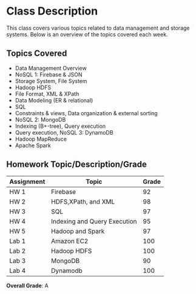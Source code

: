 # Class Description

This class covers various topics related to data management and storage systems. Below is an overview of the topics covered each week.

## Topics Covered 
- Data Management Overview
- NoSQL 1: Firebase & JSON
- Storage System, File System
- Hadoop HDFS
- File Format, XML & XPath
- Data Modeling (ER & relational)
- SQL
- Constraints & views, Data organization & external sorting
- NoSQL 2: MongoDB
- Indexing (B+-tree), Query execution
- Query execution, NoSQL 3: DynamoDB
- Hadoop MapReduce
- Apache Spark

## Homework Topic/Description/Grade
| Assignment | Topic       | Grade |
|----------|-------------------|-------|
| HW 1        | Firebase | 92    |
| HW 2        | HDFS,XPath, and XML | 98    |
| HW 3        | SQL | 97    |
| HW 4        | Indexing and Query Execution | 95    |
| HW 5        | Hadoop and Spark | 97    |
| Lab 1       | Amazon EC2 | 100    |
| Lab 2        | Hadoop HDFS | 100    |
| Lab 3        | MongoDB | 90    |
| Lab 4        | Dynamodb | 100    |


**Overall Grade**: A

